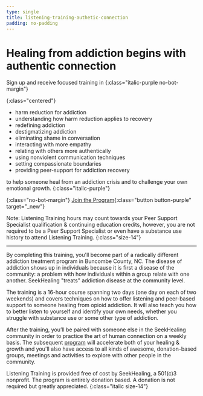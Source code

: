 ```yaml
---
type: single
title: listening-training-authetic-connection
padding: no-padding
---
```


# <span class="emphasized-header">Healing</span> from <span class="emphasized-header">addiction</span> begins with <span class="emphasized-header">authentic connection</span>


Sign up and receive focused training in
{:class="italic-purple no-bot-margin"}

{:class="centered"}
- harm reduction for addiction
- understanding how harm reduction applies to recovery
- redefining addiction
- destigmatizing addiction
- eliminating shame in conversation
- interacting with more empathy
- relating with others more authentically
- using nonviolent communication techniques
- setting compassionate boundaries
- providing peer-support for addiction recovery

to help someone heal from an addiction crisis and to challenge your own emotional growth.
{:class="italic-purple"}

{:class="no-bot-margin"}
[Join the Program](https://form.jotform.com/90764612050148){:class="button button-purple" target="_new"}

Note: Listening Training hours may count towards your Peer Support Specialist qualification & continuing education credits, however, you are not required to be a Peer Support Specialist or even have a substance use history to attend Listening Training.
{:class="size-14"}

<hr>

By completing this training, you'll become part of a radically different addiction treatment program in Buncombe County, NC. The disease of addiction shows up in individuals because it is first a disease of the community: a problem with how individuals within a group relate with one another. SeekHealing "treats" addiction disease at the community level.

The training is a 16-hour course spanning two days (one day on each of two weekends) and covers techniques on how to offer listening and peer-based support to someone healing from opioid addiction. It will also teach you how to better listen to yourself and identify your own needs, whether you struggle with substance use or some other type of addiction.

After the training, you’ll be paired with someone else in the SeekHealing community in order to practice the art of human connection on a weekly basis. The subsequent [program](/heal/) will accelerate both of your healing & growth and you'll also have access to all kinds of awesome, donation-based groups, meetings and activities to explore with other people in the community.

Listening Training is provided free of cost by SeekHealing, a 501(c)3 nonprofit. The program is entirely donation based. A donation is not required but greatly appreciated.
{:class="italic size-14"}